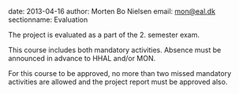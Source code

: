 date: 2013-04-16
author: Morten Bo Nielsen
email: mon@eal.dk
sectionname: Evaluation

The project is evaluated as a part of the 2. semester exam.

This course includes both mandatory activities. Absence must be announced in advance to HHAL and/or MON.

For this course to be approved, no more than two missed mandatory activities are allowed and the project report must be approved also.

